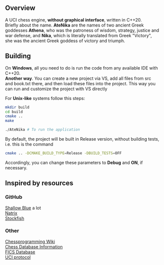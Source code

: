## Overview
A UCI chess engine, **without graphical interface**, written in C++20.  
Briefly about the name. **AteNika** are the names of two ancient Greek goddesses **Athena**, who was the patroness of wisdom, strategy, justice and war defense, and **Nika**, which is literally translated from Greek "Victory", she was the ancient Greek goddess of victory and triumph.

## Building
On **Windows**, all you need to do is run the code from any available IDE with C++20.  
**Another way**. You can create a new project via VS, add all files from src and book.txt there, and then load these files into the project. This way you can run and customize the project with VS directly

For **Unix-like** systems follow this steps:
``` Bash
mkdir build
cd build
cmake ..
make

./AteNika # To run the application
```  
By default, the project will be built in Release version, without building tests, i.e. this is the command
``` Bash
cmake .. -DCMAKE_BUILD_TYPE=Release -DBUILD_TESTS=OFF
```
Accordingly, you can change these parameters to **Debug** and **ON**, if necessary.

## Inspired by resources
### GitHub
[Shallow Blue](https://github.com/GunshipPenguin/shallow-blue) a lot  
[Natrix](https://github.com/gth-other/Natrix)  
[Stockfish](https://github.com/official-stockfish/Stockfish)  

### Other
[Chessprogramming Wiki](https://www.chessprogramming.org/Main_Page)  
[Chess Database Information](https://chess.stackexchange.com/questions/18046/what-are-the-biggest-free-chess-game-databases-is-it-legal-to-download-games-fr)  
[FICS Database](https://www.ficsgames.org/)  
[UCI protocol](https://www.wbec-ridderkerk.nl/html/UCIProtocol.html)  
